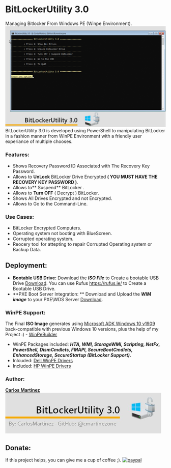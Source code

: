 # BitLockerUtility 3.0
Managing Bitlocker From Windows PE (Winpe Environment).
![""](Screenshots/BitLockerUtilityGif.gif)
BitLockerUtility 3.0  is developed using PowerShell to manipulating BitLocker in a fashion manner from WinPE Environment with a friendly user experiance of multiple chooses.

### Features:
- Shows Recovery Password ID Associated with The Recovery Key Password.
- Allows to **UnLock** BitLocker Drive Encrypted **(  YOU MUST HAVE THE RECOVERY KEY PASSWORD )**.
- Allows to** Suspend** BitLocker .
- Allows to **Turn OFF** ( Decrypt ) BitLocker.
- Shows All Drives Encrypted and not Encrypted.
- Allows to Go to the Command-Line. 

### Use Cases:
- BitLocker Encrypted Computers.
- Operating system not booting with BlueScreen.
- Corrupted operating system.
- Reocery tool for attepting to repair Corrupted Operating system or Backup Data.

## Deployment:
- **Bootable USB Drive:** Download the ***ISO File*** to Create a bootable USB Drive [Download](https://github.com/cmartinezone/BitLockerUtility/releases). 
You can use Rufus https://rufus.ie/ to Create a Bootable USB Drive.
- **PXE Boot Server Integration: ** Download and Upload the ***WIM image*** to your PXE\WDS Server [Download](https://github.com/cmartinezone/BitLockerUtility/releases).

### WinPE Support:
The Final **ISO Image** generates using [Microsoft ADK Windows 10 v1909](https://docs.microsoft.com/en-us/windows-hardware/get-started/adk-install) back-compatible with previous Windows 10 versions, plus the help of my Project :) -  [WinPeBuilder](https://github.com/cmartinezone/WinPEBuilder)
* WinPE Packages included:
***HTA, WMI, StorageWMI, Scripting, NetFx, PowerShell, DismCmdlets, FMAPI, SecureBootCmdlets, EnhancedStorage,
SecureStartup (BitLocker Support).***
* Inlcuded:  [Dell WinPE Drivers](https://www.dell.com/support/article/us/en/04/how13364/winpe-10-driver-pack?lang=en)
* Included: [HP WinPE Drivers](https://ftp.hp.com/pub/caps-softpaq/cmit/HP_WinPE_DriverPack.html)

### Author:
[**Carlos Martinez**](https://github.com/cmartinezone)
![""](Screenshots/banner.jpg)

## Donate:
If this project helps, you can give me a cup of coffee ;).
[![paypal](https://www.paypalobjects.com/en_US/i/btn/btn_donateCC_LG.gif)](https://www.paypal.com/cgi-bin/webscr?cmd=_s-xclick&hosted_button_id=5NWDHDEXV9582&source=url)






 
 

 


